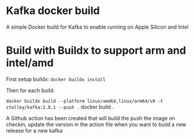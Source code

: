 # Kafka docker build

A simple Docker build for Kafka to enable running on Apple Silicon and Intel

# Build with Buildx to support arm and intel/amd

First setup buildx:
`docker buildx install`

Then for each build:

`docker buildx build --platform linux/amd64,linux/arm64/v8 -t ztolley/kafka:2.8.1 --push .`
docker build .

A Github action has been created that will build the push the image on checkin, update the version in the action file when you want to build a new release for a new kafka
